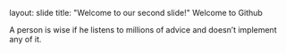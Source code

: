 layout: slide
title: "Welcome to our second slide!"
Welcome to Github

A person is wise if he listens to millions of advice and doesn’t implement any of it.

